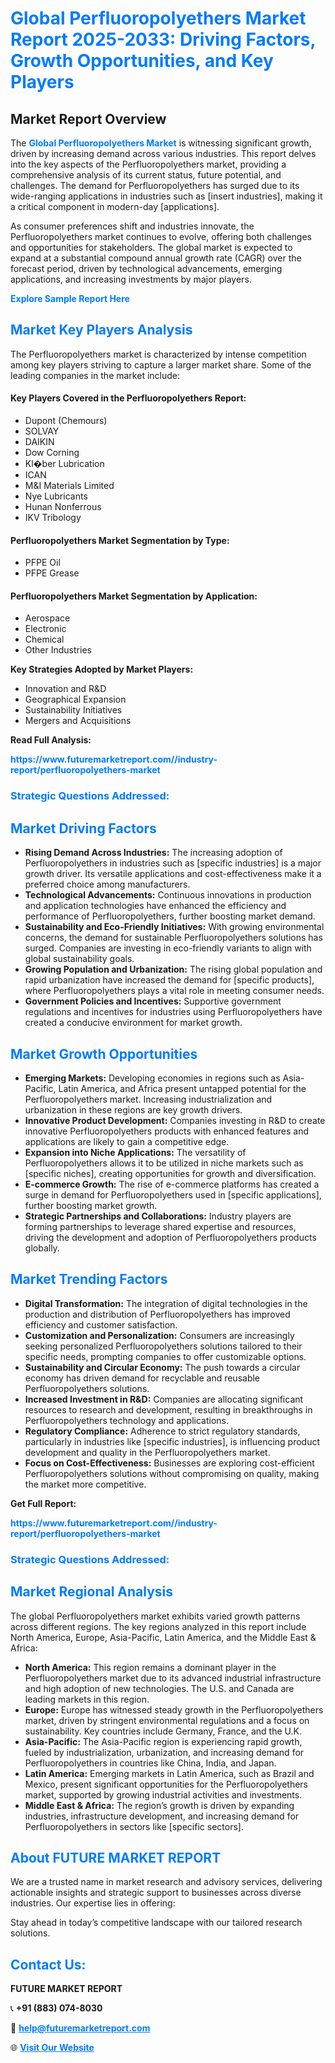 <h1 style="color: #007BFF;">Global Perfluoropolyethers Market Report 2025-2033: Driving Factors, Growth Opportunities, and Key Players</h1>

<section id="overview">
<h2>Market Report Overview</h2>
<p>The <a href="https://www.futuremarketreport.com//industry-report/perfluoropolyethers-market" style="color: #007BFF; text-decoration: none;"><strong>Global Perfluoropolyethers Market</strong></a> is witnessing significant growth, driven by increasing demand across various industries. This report delves into the key aspects of the Perfluoropolyethers market, providing a comprehensive analysis of its current status, future potential, and challenges. The demand for Perfluoropolyethers has surged due to its wide-ranging applications in industries such as [insert industries], making it a critical component in modern-day [applications].</p>
<p>As consumer preferences shift and industries innovate, the Perfluoropolyethers market continues to evolve, offering both challenges and opportunities for stakeholders. The global market is expected to expand at a substantial compound annual growth rate (CAGR) over the forecast period, driven by technological advancements, emerging applications, and increasing investments by major players.</p>
</section>

<section id="overview">
<p><a href="https://www.futuremarketreport.com//request-sample/reportId=85592" style="color: #007BFF; text-decoration: none;"><strong>Explore Sample Report Here</strong></a></p>
</section>

<section id="key-players">
<h2 style="color: #007BFF;">Market Key Players Analysis</h2>
<p>The Perfluoropolyethers market is characterized by intense competition among key players striving to capture a larger market share. Some of the leading companies in the market include:</p>
<h4>Key Players Covered in the Perfluoropolyethers Report:</h4>
<ul><li>Dupont (Chemours)</li><li>SOLVAY</li><li>DAIKIN</li><li>Dow Corning</li><li>Kl�ber Lubrication</li><li>ICAN</li><li>M&amp;I Materials Limited</li><li>Nye Lubricants</li><li>Hunan Nonferrous</li><li>IKV Tribology</li></ul>
<h4>Perfluoropolyethers Market Segmentation by Type:</h4>
<ul><li>PFPE Oil</li><li>PFPE Grease</li></ul>

<h4>Perfluoropolyethers Market Segmentation by Application:</h4>
<ul><li>Aerospace</li><li>Electronic</li><li>Chemical</li><li>Other Industries</li></ul>
<p><strong>Key Strategies Adopted by Market Players:</strong></p>
<ul>
<li>Innovation and R&D</li>
<li>Geographical Expansion</li>
<li>Sustainability Initiatives</li>
<li>Mergers and Acquisitions</li>
</ul>
</section>

<section>
<p><strong>Read Full Analysis: </strong></p><a href="https://www.futuremarketreport.com//industry-report/perfluoropolyethers-market" style="color: #007BFF; text-decoration: none;"><strong>https://www.futuremarketreport.com//industry-report/perfluoropolyethers-market</strong></a>
<h3 style="color: #007BFF;">Strategic Questions Addressed:</h3>
</section>

<section id="driving-factors">
<h2 style="color: #007BFF;">Market Driving Factors</h2>
<ul>
<li><strong>Rising Demand Across Industries:</strong> The increasing adoption of Perfluoropolyethers in industries such as [specific industries] is a major growth driver. Its versatile applications and cost-effectiveness make it a preferred choice among manufacturers.</li>
<li><strong>Technological Advancements:</strong> Continuous innovations in production and application technologies have enhanced the efficiency and performance of Perfluoropolyethers, further boosting market demand.</li>
<li><strong>Sustainability and Eco-Friendly Initiatives:</strong> With growing environmental concerns, the demand for sustainable Perfluoropolyethers solutions has surged. Companies are investing in eco-friendly variants to align with global sustainability goals.</li>
<li><strong>Growing Population and Urbanization:</strong> The rising global population and rapid urbanization have increased the demand for [specific products], where Perfluoropolyethers plays a vital role in meeting consumer needs.</li>
<li><strong>Government Policies and Incentives:</strong> Supportive government regulations and incentives for industries using Perfluoropolyethers have created a conducive environment for market growth.</li>
</ul>
</section>

<section id="growth-opportunities">
<h2 style="color: #007BFF;">Market Growth Opportunities</h2>
<ul>
<li><strong>Emerging Markets:</strong> Developing economies in regions such as Asia-Pacific, Latin America, and Africa present untapped potential for the Perfluoropolyethers market. Increasing industrialization and urbanization in these regions are key growth drivers.</li>
<li><strong>Innovative Product Development:</strong> Companies investing in R&D to create innovative Perfluoropolyethers products with enhanced features and applications are likely to gain a competitive edge.</li>
<li><strong>Expansion into Niche Applications:</strong> The versatility of Perfluoropolyethers allows it to be utilized in niche markets such as [specific niches], creating opportunities for growth and diversification.</li>
<li><strong>E-commerce Growth:</strong> The rise of e-commerce platforms has created a surge in demand for Perfluoropolyethers used in [specific applications], further boosting market growth.</li>
<li><strong>Strategic Partnerships and Collaborations:</strong> Industry players are forming partnerships to leverage shared expertise and resources, driving the development and adoption of Perfluoropolyethers products globally.</li>
</ul>
</section>

<section id="trending-factors">
<h2 style="color: #007BFF;">Market Trending Factors</h2>
<ul>
<li><strong>Digital Transformation:</strong> The integration of digital technologies in the production and distribution of Perfluoropolyethers has improved efficiency and customer satisfaction.</li>
<li><strong>Customization and Personalization:</strong> Consumers are increasingly seeking personalized Perfluoropolyethers solutions tailored to their specific needs, prompting companies to offer customizable options.</li>
<li><strong>Sustainability and Circular Economy:</strong> The push towards a circular economy has driven demand for recyclable and reusable Perfluoropolyethers solutions.</li>
<li><strong>Increased Investment in R&D:</strong> Companies are allocating significant resources to research and development, resulting in breakthroughs in Perfluoropolyethers technology and applications.</li>
<li><strong>Regulatory Compliance:</strong> Adherence to strict regulatory standards, particularly in industries like [specific industries], is influencing product development and quality in the Perfluoropolyethers market.</li>
<li><strong>Focus on Cost-Effectiveness:</strong> Businesses are exploring cost-efficient Perfluoropolyethers solutions without compromising on quality, making the market more competitive.</li>
</ul>
</section>

<section>
<p><strong>Get Full Report: </strong></p><a href="https://www.futuremarketreport.com//industry-report/perfluoropolyethers-market" style="color: #007BFF; text-decoration: none;"><strong>https://www.futuremarketreport.com//industry-report/perfluoropolyethers-market</strong></a>
<h3 style="color: #007BFF;">Strategic Questions Addressed:</h3>
</section>


<section id="regional-analysis">
<h2 style="color: #007BFF;">Market Regional Analysis</h2>
<p>The global Perfluoropolyethers market exhibits varied growth patterns across different regions. The key regions analyzed in this report include North America, Europe, Asia-Pacific, Latin America, and the Middle East & Africa:</p>
<ul>
<li><strong>North America:</strong> This region remains a dominant player in the Perfluoropolyethers market due to its advanced industrial infrastructure and high adoption of new technologies. The U.S. and Canada are leading markets in this region.</li>
<li><strong>Europe:</strong> Europe has witnessed steady growth in the Perfluoropolyethers market, driven by stringent environmental regulations and a focus on sustainability. Key countries include Germany, France, and the U.K.</li>
<li><strong>Asia-Pacific:</strong> The Asia-Pacific region is experiencing rapid growth, fueled by industrialization, urbanization, and increasing demand for Perfluoropolyethers in countries like China, India, and Japan.</li>
<li><strong>Latin America:</strong> Emerging markets in Latin America, such as Brazil and Mexico, present significant opportunities for the Perfluoropolyethers market, supported by growing industrial activities and investments.</li>
<li><strong>Middle East & Africa:</strong> The region’s growth is driven by expanding industries, infrastructure development, and increasing demand for Perfluoropolyethers in sectors like [specific sectors].</li>
</ul>
</section>

<footer>
<h2 style="color: #007BFF;">About FUTURE MARKET REPORT</h2>
<p>We are a trusted name in market research and advisory services, delivering actionable insights and strategic support to businesses across diverse industries. Our expertise lies in offering:</p>

<p>Stay ahead in today’s competitive landscape with our tailored research solutions.</p>

<h2 style="color: #007BFF;">Contact Us:</h2>
<p><strong>FUTURE MARKET REPORT</strong></p>
<p>📞 <strong>+91 (883) 074-8030</strong></p>
<p>📧 <strong><a href="mailto:help@futuremarketreport.com" style="color: #007BFF;">help@futuremarketreport.com</a></strong></p>
<p>🌐 <strong><a href="https://www.futuremarketreport.com/" style="color: #007BFF;">Visit Our Website</a></strong></p>
</footer>